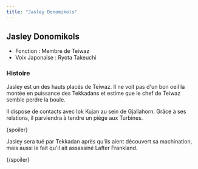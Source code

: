 ```yaml
---
title: "Jasley Donomikols"
---
```


Jasley Donomikols
-----------------





* Fonction : Membre de Teiwaz
* Voix Japonaise : Ryota Takeuchi


### Histoire


Jasley est un des hauts placés de Teiwaz. Il ne voit pas d'un bon oeil la montée en puissance des Tekkadans et estime que le chef de Teiwaz semble perdre la boule. 


Il dispose de contacts avec Iok Kujan au sein de Gjallahorn. Grâce à ses relations, il parviendra à tendre un piège aux Turbines.


{spoiler}


Jasley sera tué par Tekkadan après qu'ils aient découvert sa machination, mais aussi le fait qu'il ait assassiné Lafter Frankland.


{/spoiler}


